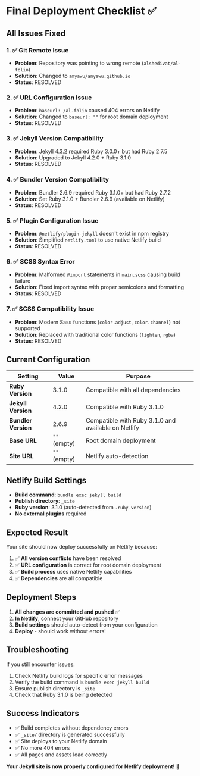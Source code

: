 # Final Deployment Checklist ✅

## All Issues Fixed

### 1. ✅ **Git Remote Issue**

- **Problem**: Repository was pointing to wrong remote (`alshedivat/al-folio`)
- **Solution**: Changed to `amyawu/amyawu.github.io`
- **Status**: RESOLVED

### 2. ✅ **URL Configuration Issue**

- **Problem**: `baseurl: /al-folio` caused 404 errors on Netlify
- **Solution**: Changed to `baseurl: ""` for root domain deployment
- **Status**: RESOLVED

### 3. ✅ **Jekyll Version Compatibility**

- **Problem**: Jekyll 4.3.2 required Ruby 3.0.0+ but had Ruby 2.7.5
- **Solution**: Upgraded to Jekyll 4.2.0 + Ruby 3.1.0
- **Status**: RESOLVED

### 4. ✅ **Bundler Version Compatibility**

- **Problem**: Bundler 2.6.9 required Ruby 3.1.0+ but had Ruby 2.7.2
- **Solution**: Set Ruby 3.1.0 + Bundler 2.6.9 (available on Netlify)
- **Status**: RESOLVED

### 5. ✅ **Plugin Configuration Issue**

- **Problem**: `@netlify/plugin-jekyll` doesn't exist in npm registry
- **Solution**: Simplified `netlify.toml` to use native Netlify build
- **Status**: RESOLVED

### 6. ✅ **SCSS Syntax Error**

- **Problem**: Malformed `@import` statements in `main.scss` causing build failure
- **Solution**: Fixed import syntax with proper semicolons and formatting
- **Status**: RESOLVED

### 7. ✅ **SCSS Compatibility Issue**

- **Problem**: Modern Sass functions (`color.adjust`, `color.channel`) not supported
- **Solution**: Replaced with traditional color functions (`lighten`, `rgba`)
- **Status**: RESOLVED

## Current Configuration

| Setting             | Value        | Purpose                                             |
| ------------------- | ------------ | --------------------------------------------------- |
| **Ruby Version**    | 3.1.0        | Compatible with all dependencies                    |
| **Jekyll Version**  | 4.2.0        | Compatible with Ruby 3.1.0                          |
| **Bundler Version** | 2.6.9        | Compatible with Ruby 3.1.0 and available on Netlify |
| **Base URL**        | `""` (empty) | Root domain deployment                              |
| **Site URL**        | `""` (empty) | Netlify auto-detection                              |

## Netlify Build Settings

- **Build command**: `bundle exec jekyll build`
- **Publish directory**: `_site`
- **Ruby version**: 3.1.0 (auto-detected from `.ruby-version`)
- **No external plugins** required

## Expected Result

Your site should now deploy successfully on Netlify because:

1. ✅ **All version conflicts** have been resolved
2. ✅ **URL configuration** is correct for root domain deployment
3. ✅ **Build process** uses native Netlify capabilities
4. ✅ **Dependencies** are all compatible

## Deployment Steps

1. **All changes are committed and pushed** ✅
2. **In Netlify**, connect your GitHub repository
3. **Build settings** should auto-detect from your configuration
4. **Deploy** - should work without errors!

## Troubleshooting

If you still encounter issues:

1. Check Netlify build logs for specific error messages
2. Verify the build command is `bundle exec jekyll build`
3. Ensure publish directory is `_site`
4. Check that Ruby 3.1.0 is being detected

## Success Indicators

- ✅ Build completes without dependency errors
- ✅ `_site/` directory is generated successfully
- ✅ Site deploys to your Netlify domain
- ✅ No more 404 errors
- ✅ All pages and assets load correctly

**Your Jekyll site is now properly configured for Netlify deployment! 🎉**
